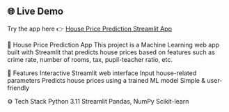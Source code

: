 ## 🌐 Live Demo  

Try the app here 👉 [House Price Prediction Streamlit App](https://house-price-prediction-using-ml-kxiknt7b6yedhqwwa2n7m8.streamlit.app/)

🏡 House Price Prediction App
This project is a Machine Learning web app built with Streamlit that predicts house prices based on features such as crime rate, number of rooms, tax, pupil-teacher ratio, etc.


📌 Features
Interactive Streamlit web interface
Input house-related parameters
Predicts house prices using a trained ML model
Simple & user-friendly


⚙ Tech Stack
Python 3.11
Streamlit
Pandas, NumPy
Scikit-learn
